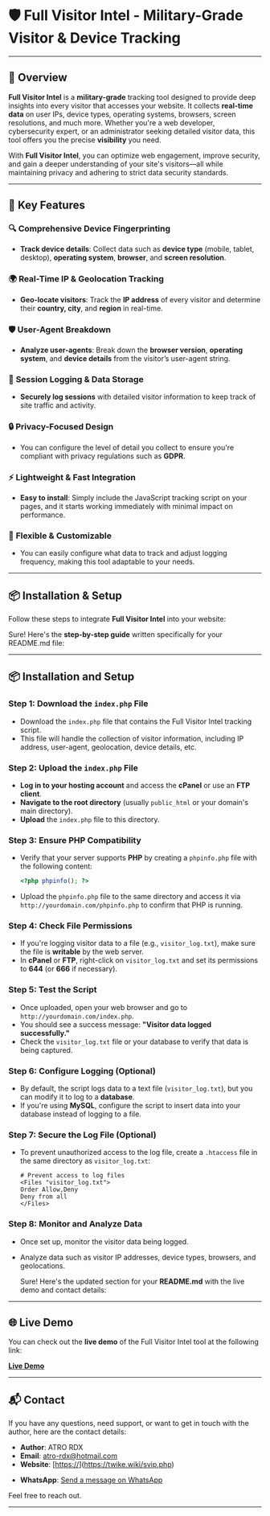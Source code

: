 # 🛡️ **Full Visitor Intel** - Military-Grade Visitor & Device Tracking
---


## 🚀 **Overview**

**Full Visitor Intel** is a **military-grade** tracking tool designed to provide deep insights into every visitor that accesses your website. It collects **real-time data** on user IPs, device types, operating systems, browsers, screen resolutions, and much more. Whether you're a web developer, cybersecurity expert, or an administrator seeking detailed visitor data, this tool offers you the precise **visibility** you need.

With **Full Visitor Intel**, you can optimize web engagement, improve security, and gain a deeper understanding of your site's visitors—all while maintaining privacy and adhering to strict data security standards.

---

## 🌟 **Key Features**

### 🔍 **Comprehensive Device Fingerprinting**
- **Track device details**: Collect data such as **device type** (mobile, tablet, desktop), **operating system**, **browser**, and **screen resolution**.
  
### 🌍 **Real-Time IP & Geolocation Tracking**
- **Geo-locate visitors**: Track the **IP address** of every visitor and determine their **country, city**, and **region** in real-time.

### 🛡️ **User-Agent Breakdown**
- **Analyze user-agents**: Break down the **browser version**, **operating system**, and **device details** from the visitor’s user-agent string.

### 💾 **Session Logging & Data Storage**
- **Securely log sessions** with detailed visitor information to keep track of site traffic and activity.

### 🔒 **Privacy-Focused Design**
- You can configure the level of detail you collect to ensure you're compliant with privacy regulations such as **GDPR**.

### ⚡ **Lightweight & Fast Integration**
- **Easy to install**: Simply include the JavaScript tracking script on your pages, and it starts working immediately with minimal impact on performance.

### 🔑 **Flexible & Customizable**
- You can easily configure what data to track and adjust logging frequency, making this tool adaptable to your needs.

---

## 📦 **Installation & Setup**

Follow these steps to integrate **Full Visitor Intel** into your website:

Sure! Here's the **step-by-step guide** written specifically for your README.md file:

---

## 📦 **Installation and Setup**

### Step 1: **Download the `index.php` File**

* Download the `index.php` file that contains the Full Visitor Intel tracking script.
* This file will handle the collection of visitor information, including IP address, user-agent, geolocation, device details, etc.

### Step 2: **Upload the `index.php` File**

* **Log in to your hosting account** and access the **cPanel** or use an **FTP client**.
* **Navigate to the root directory** (usually `public_html` or your domain's main directory).
* **Upload** the `index.php` file to this directory.

### Step 3: **Ensure PHP Compatibility**

* Verify that your server supports **PHP** by creating a `phpinfo.php` file with the following content:

  ```php
  <?php phpinfo(); ?>
  ```

* Upload the `phpinfo.php` file to the same directory and access it via `http://yourdomain.com/phpinfo.php` to confirm that PHP is running.

### Step 4: **Check File Permissions**

* If you're logging visitor data to a file (e.g., `visitor_log.txt`), make sure the file is **writable** by the web server.
* In **cPanel** or **FTP**, right-click on `visitor_log.txt` and set its permissions to **644** (or **666** if necessary).

### Step 5: **Test the Script**

* Once uploaded, open your web browser and go to `http://yourdomain.com/index.php`.
* You should see a success message: **"Visitor data logged successfully."**
* Check the `visitor_log.txt` file or your database to verify that data is being captured.

### Step 6: **Configure Logging (Optional)**

* By default, the script logs data to a text file (`visitor_log.txt`), but you can modify it to log to a **database**.
* If you're using **MySQL**, configure the script to insert data into your database instead of logging to a file.

### Step 7: **Secure the Log File (Optional)**

* To prevent unauthorized access to the log file, create a `.htaccess` file in the same directory as `visitor_log.txt`:

  ```plaintext
  # Prevent access to log files
  <Files "visitor_log.txt">
  Order Allow,Deny
  Deny from all
  </Files>
  ```

### Step 8: **Monitor and Analyze Data**

* Once set up, monitor the visitor data being logged.
* Analyze data such as visitor IP addresses, device types, browsers, and geolocations.

  Sure! Here's the updated section for your **README.md** with the live demo and contact details:

---

## 🌐 **Live Demo**

You can check out the **live demo** of the Full Visitor Intel tool at the following link:

[**Live Demo**](https://twike.wiki/svip.php)

---

## 📬 **Contact**

If you have any questions, need support, or want to get in touch with the author, here are the contact details:

* **Author**: ATRO RDX
* **Email**: [atro-rdx@hotmail.com](mailto:atro-rdx@hotmail.com)
* **Website**: [[https://](https://twike.wiki/svip.php)](https://twike.wiki/svip.php)
- **WhatsApp**: [Send a message on WhatsApp](https://wa.me/15798009850)

Feel free to reach out.

---
